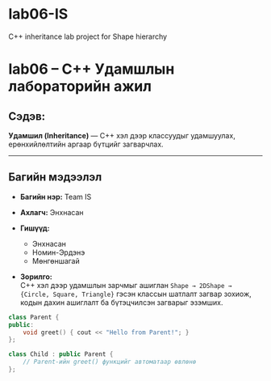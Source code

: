 # lab06-IS
C++ inheritance lab project for Shape hierarchy
#  lab06 – C++ Удамшлын лабораторийн ажил

## Сэдэв:
**Удамшил (Inheritance)** — C++ хэл дээр классуудыг удамшуулах, ерөнхийлөлтийн аргаар бүтцийг загварчлах.

---

##  Багийн мэдээлэл

- **Багийн нэр:** Team IS  
- **Ахлагч:** Энхнасан  
- **Гишүүд:**  
  - Энхнасан  
  - Номин-Эрдэнэ  
  - Мөнгөншагай  

- **Зорилго:**  
  C++ хэл дээр удамшлын зарчмыг ашиглан `Shape → 2DShape → {Circle, Square, Triangle}` гэсэн классын шатлалт загвар зохиож, кодын дахин ашиглалт ба бүтэцчилсэн загварыг эзэмших.


```cpp
class Parent {
public:
    void greet() { cout << "Hello from Parent!"; }
};

class Child : public Parent {
    // Parent-ийн greet() функцийг автоматаар өвлөнө
};
